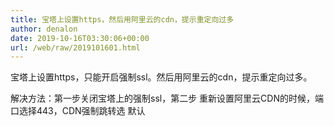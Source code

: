 ```yaml
---
title: 宝塔上设置https，然后用阿里云的cdn，提示重定向过多
author: denalon
date: 2019-10-16T03:30:06+00:00
url: /web/raw/2019101601.html
---
```

宝塔上设置https，只能开启强制ssl。然后用阿里云的cdn，提示重定向过多。

解决方法：第一步关闭宝塔上的强制ssl，第二步 重新设置阿里云CDN的时候，端口选择443，CDN强制跳转选 默认